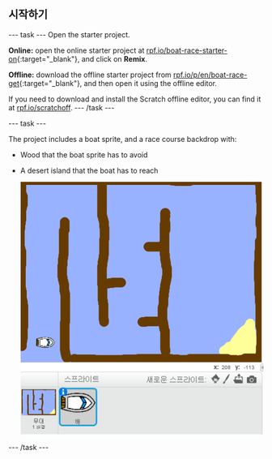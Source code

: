 ## 시작하기

\--- task \--- Open the starter project.

**Online:** open the online starter project at [rpf.io/boat-race-starter-on](http://rpf.io/boat-race-starter-on){:target="_blank"}, and click on **Remix**.

**Offline:** download the offline starter project from [rpf.io/p/en/boat-race-get](http://rpf.io/p/en/boat-race-get){:target="_blank"}, and then open it using the offline editor.

If you need to download and install the Scratch offline editor, you can find it at [rpf.io/scratchoff](http://rpf.io/scratchoff). \--- /task \---

\--- task \---

The project includes a boat sprite, and a race course backdrop with:

- Wood that the boat sprite has to avoid
- A desert island that the boat has to reach
    
    ![스크린샷](images/boat-starter.png)

\--- /task \---